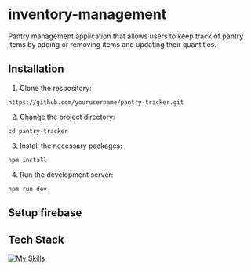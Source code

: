 # inventory-management

Pantry management application that allows users to keep track of pantry items by adding or removing items and updating their quantities.

## Installation
1. Clone the respository:
```
https://github.com/yourusername/pantry-tracker.git
```

2. Change the project directory:
```
cd pantry-tracker
```

3. Install the necessary packages:
```
npm install
```

4. Run the development server:
```
npm run dev
```

## Setup firebase

## Tech Stack
[![My Skills](https://skillicons.dev/icons?i=nextjs,react,nodejs,js,materialui,html,css,firebase)](https://skillicons.dev)

